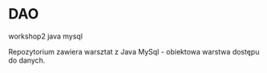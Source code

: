 # DAO
workshop2 java mysql

Repozytorium zawiera warsztat z Java MySql - obiektowa warstwa dostępu do danych.
